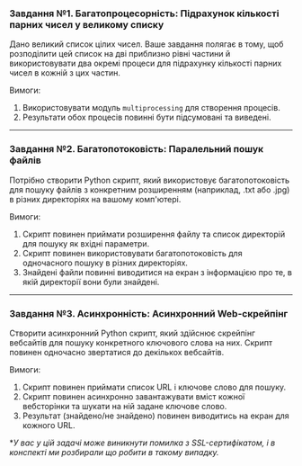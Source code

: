 
### Завдання №1. Багатопроцесорність: Підрахунок кількості парних чисел у великому списку

Дано великий список цілих чисел. Ваше завдання полягає в тому, щоб розподілити цей список на дві приблизно рівні 
частини й використовувати два окремі процеси для підрахунку кількості парних чисел в кожній з цих частин.

Вимоги:
1. Використовувати модуль `multiprocessing` для створення процесів.
2. Результати обох процесів повинні бути підсумовані та виведені.

---
### Завдання №2. Багатопотоковість: Паралельний пошук файлів

Потрібно створити Python скрипт, який використовує багатопотоковість для пошуку файлів з конкретним розширенням 
(наприклад, .txt або .jpg) в різних директоріях на вашому комп'ютері.

Вимоги:
1. Скрипт повинен приймати розширення файлу та список директорій для пошуку як вхідні параметри.
2. Скрипт повинен використовувати багатопотоковість для одночасного пошуку в різних директоріях.
3. Знайдені файли повинні виводитися на екран з інформацією про те, в якій директорії вони були знайдені.

---
### Завдання №3. Асинхронність: Асинхронний Web-скрейпінг

Створити асинхронний Python скрипт, який здійснює скрейпінг вебсайтів для пошуку конкретного ключового слова на них. 
Скрипт повинен одночасно звертатися до декількох вебсайтів.

Вимоги:
1. Скрипт повинен приймати список URL і ключове слово для пошуку.
2. Скрипт повинен асинхронно завантажувати вміст кожної вебсторінки та шукати на ній задане ключове слово.
3. Результат (знайдено/не знайдено) повинен виводитись на екран для кожного URL.

**У вас у цій задачі може виникнути помилка з SSL-сертифікатом, і в конспекті ми розбирали що робити в такому випадку.*